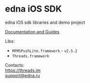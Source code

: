 # edna iOS SDK
edna iOS sdk libraries and demo project

[Documentation and Guides](../../wiki)

Libs:

- `MFMSPushLite.framework` - `v2.5.2`
- `Threads.framework`

Contacts:  
https://threads.im  
support@edna.ru
